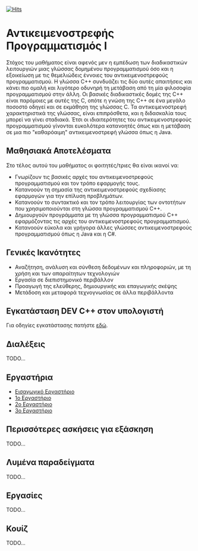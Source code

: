 [![Hits](https://hits.seeyoufarm.com/api/count/incr/badge.svg?url=https%3A%2F%2Feffie375.github.io%2FTPTE-AEGEAN&count_bg=%23E3802B&title_bg=%2307359E&icon=internetarchive.svg&icon_color=%23E7E7E7&title=%CE%A0%CF%81%CE%BF%CE%B2%CE%BF%CE%BB%CE%AD%CF%82&edge_flat=false)](https://hits.seeyoufarm.com)

# Αντικειμενοστρεφής Προγραμματισμός Ι

Στόχος του μαθήματος είναι αφενός μεν η εμπέδωση των διαδικαστικών λειτουργιών μιας γλώσσας δομημένου προγραμματισμού όσο και η εξοικείωση με τις θεμελιώδεις έννοιες του αντικειμενοστρεφούς προγραμματισμού. Η γλώσσα C++ συνδυάζει τις δύο αυτές απαιτήσεις και κάνει πιο ομαλή και λιγότερο οδυνηρή τη μετάβαση από τη μία φιλοσοφία προγραμματισμού στην άλλη. Οι βασικές διαδικαστικές δομές της C++ είναι παρόμοιες με αυτές της C, οπότε η γνώση της C++ σε ένα μεγάλο ποσοστό οδηγεί και σε εκμάθηση της γλώσσας C. Τα αντικειμενοστρεφή χαρακτηριστικά της γλώσσας, είναι επιπρόσθετα, και η διδασκαλία τους μπορεί να γίνει σταδιακά. Έτσι οι ιδιαιτερότητες του αντικειμενοστρεφούς προγραμματισμού γίνονται ευκολότερα κατανοητές όπως και η μετάβαση σε μια πιο "καθαρόαιμη" αντικειμενοστρεφή γλώσσα όπως η Java.

## Μαθησιακά Αποτελέσματα

Στο τέλος αυτού του μαθήματος οι φοιτητές/τριες θα είναι ικανοί να:

- Γνωρίζουν τις βασικές αρχές του αντικειμενοστρεφούς προγραμματισμού και τον τρόπο εφαρμογής τους.
- Κατανοούν τη σημασία της αντικειμενοστρεφούς σχεδίασης εφαρμογών για την επίλυση προβλημάτων.
- Κατανοούν το συντακτικό και τον τρόπο λειτουργίας των οντοτήτων που χρησιμοποιούνται
στη γλώσσα προγραμματισμού C++.
- Δημιουργούν προγράμματα με τη γλώσσα προγραμματισμού C++ εφαρμόζοντας τις αρχές του αντικειμενοστρεφούς προγραμματισμού.
- Κατανοούν εύκολα και γρήγορα άλλες γλώσσες αντικειμενοστρεφούς προγραμματισμού όπως η Java και η C#.

## Γενικές Ικανότητες

- Αναζήτηση, ανάλυση και σύνθεση δεδομένων και πληροφοριών, με τη χρήση και των απαραίτητων τεχνολογιών
- Εργασία σε διεπιστημονικό περιβάλλον
- Προαγωγή της ελεύθερης, δημιουργικής και επαγωγικής σκέψης
- Μετάδοση και μεταφορά τεχνογνωσίας σε άλλα περιβάλλοντα

## Εγκατάσταση DEV C++ στον υπολογιστή

Για οδηγίες εγκατάστασης πατήστε [εδώ](installation.md).

## Διαλέξεις

TODO...

## Εργαστήρια

- [Εισαγωγικό Εργαστήριο](labs/lab-00.md)
- [1o Εργαστήριο](labs/lab-01.md)
- [2o Εργαστήριο](labs/lab-02.md)
- [3o Εργαστήριο](labs/lab-03.md)

## Περισσότερες ασκήσεις για εξάσκηση

TODO...

## Λυμένα παραδείγματα

TODO...

## Εργασίες

TODO...

## Κουίζ

TODO...
